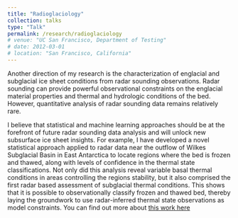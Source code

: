 ```yaml
---
title: "Radioglaciology"
collection: talks
type: "Talk"
permalink: /research/radioglaciology
# venue: "UC San Francisco, Department of Testing"
# date: 2012-03-01
# location: "San Francisco, California"
---
```


Another direction of my research is the characterization of englacial and subglacial ice sheet conditions from radar sounding observations. Radar sounding can provide powerful observational constraints on the englacial material properties and thermal and hydrologic conditions of the bed. However, quantitative analysis of radar sounding data remains relatively rare. 

I believe that statistical and machine learning approaches should be at the forefront of future radar sounding data analysis and will unlock new subsurface ice sheet insights. For example, I have developed a novel statistical approach applied to radar data near the outflow of Wilkes Subglacial Basin in East Antarctica to locate regions where the bed is frozen and thawed, along with levels of confidence in the thermal state classifications. Not only did this analysis reveal variable basal thermal conditions in areas controlling the regions stability, but it also comprised the first radar based assessment of subglacial thermal conditions. This shows that it is possible to observationally classify frozen and thawed bed, thereby laying the groundwork to use radar-inferred thermal state observations as model constraints. You can find out more about [this work here](http://elizadawson.github.io/publications)

